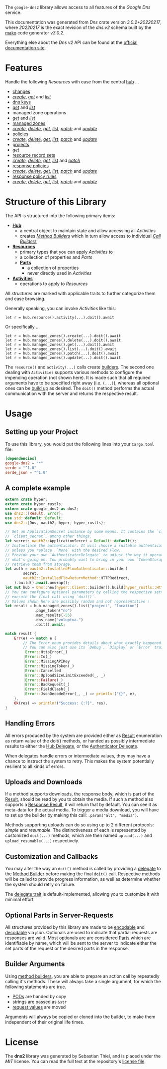 <!---
DO NOT EDIT !
This file was generated automatically from 'src/mako/api/README.md.mako'
DO NOT EDIT !
-->
The `google-dns2` library allows access to all features of the *Google Dns* service.

This documentation was generated from *Dns* crate version *3.0.2+20220217*, where *20220217* is the exact revision of the *dns:v2* schema built by the [mako](http://www.makotemplates.org/) code generator *v3.0.2*.

Everything else about the *Dns* *v2* API can be found at the
[official documentation site](https://cloud.google.com/dns/docs).
# Features

Handle the following *Resources* with ease from the central [hub](https://docs.rs/google-dns2/3.0.2+20220217/google_dns2/Dns) ... 

* [changes](https://docs.rs/google-dns2/3.0.2+20220217/google_dns2/api::Change)
 * [*create*](https://docs.rs/google-dns2/3.0.2+20220217/google_dns2/api::ChangeCreateCall), [*get*](https://docs.rs/google-dns2/3.0.2+20220217/google_dns2/api::ChangeGetCall) and [*list*](https://docs.rs/google-dns2/3.0.2+20220217/google_dns2/api::ChangeListCall)
* [dns keys](https://docs.rs/google-dns2/3.0.2+20220217/google_dns2/api::DnsKey)
 * [*get*](https://docs.rs/google-dns2/3.0.2+20220217/google_dns2/api::DnsKeyGetCall) and [*list*](https://docs.rs/google-dns2/3.0.2+20220217/google_dns2/api::DnsKeyListCall)
* managed zone operations
 * [*get*](https://docs.rs/google-dns2/3.0.2+20220217/google_dns2/api::ManagedZoneOperationGetCall) and [*list*](https://docs.rs/google-dns2/3.0.2+20220217/google_dns2/api::ManagedZoneOperationListCall)
* [managed zones](https://docs.rs/google-dns2/3.0.2+20220217/google_dns2/api::ManagedZone)
 * [*create*](https://docs.rs/google-dns2/3.0.2+20220217/google_dns2/api::ManagedZoneCreateCall), [*delete*](https://docs.rs/google-dns2/3.0.2+20220217/google_dns2/api::ManagedZoneDeleteCall), [*get*](https://docs.rs/google-dns2/3.0.2+20220217/google_dns2/api::ManagedZoneGetCall), [*list*](https://docs.rs/google-dns2/3.0.2+20220217/google_dns2/api::ManagedZoneListCall), [*patch*](https://docs.rs/google-dns2/3.0.2+20220217/google_dns2/api::ManagedZonePatchCall) and [*update*](https://docs.rs/google-dns2/3.0.2+20220217/google_dns2/api::ManagedZoneUpdateCall)
* [policies](https://docs.rs/google-dns2/3.0.2+20220217/google_dns2/api::Policy)
 * [*create*](https://docs.rs/google-dns2/3.0.2+20220217/google_dns2/api::PolicyCreateCall), [*delete*](https://docs.rs/google-dns2/3.0.2+20220217/google_dns2/api::PolicyDeleteCall), [*get*](https://docs.rs/google-dns2/3.0.2+20220217/google_dns2/api::PolicyGetCall), [*list*](https://docs.rs/google-dns2/3.0.2+20220217/google_dns2/api::PolicyListCall), [*patch*](https://docs.rs/google-dns2/3.0.2+20220217/google_dns2/api::PolicyPatchCall) and [*update*](https://docs.rs/google-dns2/3.0.2+20220217/google_dns2/api::PolicyUpdateCall)
* [projects](https://docs.rs/google-dns2/3.0.2+20220217/google_dns2/api::Project)
 * [*get*](https://docs.rs/google-dns2/3.0.2+20220217/google_dns2/api::ProjectGetCall)
* [resource record sets](https://docs.rs/google-dns2/3.0.2+20220217/google_dns2/api::ResourceRecordSet)
 * [*create*](https://docs.rs/google-dns2/3.0.2+20220217/google_dns2/api::ResourceRecordSetCreateCall), [*delete*](https://docs.rs/google-dns2/3.0.2+20220217/google_dns2/api::ResourceRecordSetDeleteCall), [*get*](https://docs.rs/google-dns2/3.0.2+20220217/google_dns2/api::ResourceRecordSetGetCall), [*list*](https://docs.rs/google-dns2/3.0.2+20220217/google_dns2/api::ResourceRecordSetListCall) and [*patch*](https://docs.rs/google-dns2/3.0.2+20220217/google_dns2/api::ResourceRecordSetPatchCall)
* [response policies](https://docs.rs/google-dns2/3.0.2+20220217/google_dns2/api::ResponsePolicy)
 * [*create*](https://docs.rs/google-dns2/3.0.2+20220217/google_dns2/api::ResponsePolicyCreateCall), [*delete*](https://docs.rs/google-dns2/3.0.2+20220217/google_dns2/api::ResponsePolicyDeleteCall), [*get*](https://docs.rs/google-dns2/3.0.2+20220217/google_dns2/api::ResponsePolicyGetCall), [*list*](https://docs.rs/google-dns2/3.0.2+20220217/google_dns2/api::ResponsePolicyListCall), [*patch*](https://docs.rs/google-dns2/3.0.2+20220217/google_dns2/api::ResponsePolicyPatchCall) and [*update*](https://docs.rs/google-dns2/3.0.2+20220217/google_dns2/api::ResponsePolicyUpdateCall)
* [response policy rules](https://docs.rs/google-dns2/3.0.2+20220217/google_dns2/api::ResponsePolicyRule)
 * [*create*](https://docs.rs/google-dns2/3.0.2+20220217/google_dns2/api::ResponsePolicyRuleCreateCall), [*delete*](https://docs.rs/google-dns2/3.0.2+20220217/google_dns2/api::ResponsePolicyRuleDeleteCall), [*get*](https://docs.rs/google-dns2/3.0.2+20220217/google_dns2/api::ResponsePolicyRuleGetCall), [*list*](https://docs.rs/google-dns2/3.0.2+20220217/google_dns2/api::ResponsePolicyRuleListCall), [*patch*](https://docs.rs/google-dns2/3.0.2+20220217/google_dns2/api::ResponsePolicyRulePatchCall) and [*update*](https://docs.rs/google-dns2/3.0.2+20220217/google_dns2/api::ResponsePolicyRuleUpdateCall)




# Structure of this Library

The API is structured into the following primary items:

* **[Hub](https://docs.rs/google-dns2/3.0.2+20220217/google_dns2/Dns)**
    * a central object to maintain state and allow accessing all *Activities*
    * creates [*Method Builders*](https://docs.rs/google-dns2/3.0.2+20220217/google_dns2/client::MethodsBuilder) which in turn
      allow access to individual [*Call Builders*](https://docs.rs/google-dns2/3.0.2+20220217/google_dns2/client::CallBuilder)
* **[Resources](https://docs.rs/google-dns2/3.0.2+20220217/google_dns2/client::Resource)**
    * primary types that you can apply *Activities* to
    * a collection of properties and *Parts*
    * **[Parts](https://docs.rs/google-dns2/3.0.2+20220217/google_dns2/client::Part)**
        * a collection of properties
        * never directly used in *Activities*
* **[Activities](https://docs.rs/google-dns2/3.0.2+20220217/google_dns2/client::CallBuilder)**
    * operations to apply to *Resources*

All *structures* are marked with applicable traits to further categorize them and ease browsing.

Generally speaking, you can invoke *Activities* like this:

```Rust,ignore
let r = hub.resource().activity(...).doit().await
```

Or specifically ...

```ignore
let r = hub.managed_zones().create(...).doit().await
let r = hub.managed_zones().delete(...).doit().await
let r = hub.managed_zones().get(...).doit().await
let r = hub.managed_zones().list(...).doit().await
let r = hub.managed_zones().patch(...).doit().await
let r = hub.managed_zones().update(...).doit().await
```

The `resource()` and `activity(...)` calls create [builders][builder-pattern]. The second one dealing with `Activities` 
supports various methods to configure the impending operation (not shown here). It is made such that all required arguments have to be 
specified right away (i.e. `(...)`), whereas all optional ones can be [build up][builder-pattern] as desired.
The `doit()` method performs the actual communication with the server and returns the respective result.

# Usage

## Setting up your Project

To use this library, you would put the following lines into your `Cargo.toml` file:

```toml
[dependencies]
google-dns2 = "*"
serde = "^1.0"
serde_json = "^1.0"
```

## A complete example

```Rust
extern crate hyper;
extern crate hyper_rustls;
extern crate google_dns2 as dns2;
use dns2::{Result, Error};
use std::default::Default;
use dns2::{Dns, oauth2, hyper, hyper_rustls};

// Get an ApplicationSecret instance by some means. It contains the `client_id` and 
// `client_secret`, among other things.
let secret: oauth2::ApplicationSecret = Default::default();
// Instantiate the authenticator. It will choose a suitable authentication flow for you, 
// unless you replace  `None` with the desired Flow.
// Provide your own `AuthenticatorDelegate` to adjust the way it operates and get feedback about 
// what's going on. You probably want to bring in your own `TokenStorage` to persist tokens and
// retrieve them from storage.
let auth = oauth2::InstalledFlowAuthenticator::builder(
        secret,
        oauth2::InstalledFlowReturnMethod::HTTPRedirect,
    ).build().await.unwrap();
let mut hub = Dns::new(hyper::Client::builder().build(hyper_rustls::HttpsConnector::with_native_roots().https_or_http().enable_http1().enable_http2().build()), auth);
// You can configure optional parameters by calling the respective setters at will, and
// execute the final call using `doit()`.
// Values shown here are possibly random and not representative !
let result = hub.managed_zones().list("project", "location")
             .page_token("no")
             .max_results(-55)
             .dns_name("voluptua.")
             .doit().await;

match result {
    Err(e) => match e {
        // The Error enum provides details about what exactly happened.
        // You can also just use its `Debug`, `Display` or `Error` traits
         Error::HttpError(_)
        |Error::Io(_)
        |Error::MissingAPIKey
        |Error::MissingToken(_)
        |Error::Cancelled
        |Error::UploadSizeLimitExceeded(_, _)
        |Error::Failure(_)
        |Error::BadRequest(_)
        |Error::FieldClash(_)
        |Error::JsonDecodeError(_, _) => println!("{}", e),
    },
    Ok(res) => println!("Success: {:?}", res),
}

```
## Handling Errors

All errors produced by the system are provided either as [Result](https://docs.rs/google-dns2/3.0.2+20220217/google_dns2/client::Result) enumeration as return value of
the doit() methods, or handed as possibly intermediate results to either the 
[Hub Delegate](https://docs.rs/google-dns2/3.0.2+20220217/google_dns2/client::Delegate), or the [Authenticator Delegate](https://docs.rs/yup-oauth2/*/yup_oauth2/trait.AuthenticatorDelegate.html).

When delegates handle errors or intermediate values, they may have a chance to instruct the system to retry. This 
makes the system potentially resilient to all kinds of errors.

## Uploads and Downloads
If a method supports downloads, the response body, which is part of the [Result](https://docs.rs/google-dns2/3.0.2+20220217/google_dns2/client::Result), should be
read by you to obtain the media.
If such a method also supports a [Response Result](https://docs.rs/google-dns2/3.0.2+20220217/google_dns2/client::ResponseResult), it will return that by default.
You can see it as meta-data for the actual media. To trigger a media download, you will have to set up the builder by making
this call: `.param("alt", "media")`.

Methods supporting uploads can do so using up to 2 different protocols: 
*simple* and *resumable*. The distinctiveness of each is represented by customized 
`doit(...)` methods, which are then named `upload(...)` and `upload_resumable(...)` respectively.

## Customization and Callbacks

You may alter the way an `doit()` method is called by providing a [delegate](https://docs.rs/google-dns2/3.0.2+20220217/google_dns2/client::Delegate) to the 
[Method Builder](https://docs.rs/google-dns2/3.0.2+20220217/google_dns2/client::CallBuilder) before making the final `doit()` call. 
Respective methods will be called to provide progress information, as well as determine whether the system should 
retry on failure.

The [delegate trait](https://docs.rs/google-dns2/3.0.2+20220217/google_dns2/client::Delegate) is default-implemented, allowing you to customize it with minimal effort.

## Optional Parts in Server-Requests

All structures provided by this library are made to be [encodable](https://docs.rs/google-dns2/3.0.2+20220217/google_dns2/client::RequestValue) and 
[decodable](https://docs.rs/google-dns2/3.0.2+20220217/google_dns2/client::ResponseResult) via *json*. Optionals are used to indicate that partial requests are responses 
are valid.
Most optionals are are considered [Parts](https://docs.rs/google-dns2/3.0.2+20220217/google_dns2/client::Part) which are identifiable by name, which will be sent to 
the server to indicate either the set parts of the request or the desired parts in the response.

## Builder Arguments

Using [method builders](https://docs.rs/google-dns2/3.0.2+20220217/google_dns2/client::CallBuilder), you are able to prepare an action call by repeatedly calling it's methods.
These will always take a single argument, for which the following statements are true.

* [PODs][wiki-pod] are handed by copy
* strings are passed as `&str`
* [request values](https://docs.rs/google-dns2/3.0.2+20220217/google_dns2/client::RequestValue) are moved

Arguments will always be copied or cloned into the builder, to make them independent of their original life times.

[wiki-pod]: http://en.wikipedia.org/wiki/Plain_old_data_structure
[builder-pattern]: http://en.wikipedia.org/wiki/Builder_pattern
[google-go-api]: https://github.com/google/google-api-go-client

# License
The **dns2** library was generated by Sebastian Thiel, and is placed 
under the *MIT* license.
You can read the full text at the repository's [license file][repo-license].

[repo-license]: https://github.com/Byron/google-apis-rsblob/main/LICENSE.md
